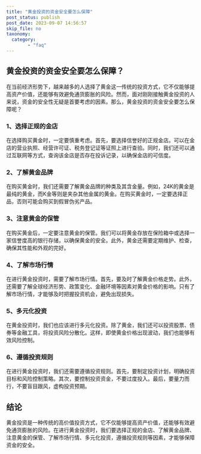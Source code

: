 ```yaml
---
title: "黄金投资的资金安全要怎么保障"
post_status: publish
post_date: 2023-09-07 14:56:57
skip_file: no
taxonomy:
  category:
        - "faq"
---
```


## 黄金投资的资金安全要怎么保障？

在当前经济形势下，越来越多的人选择了黄金这一传统的投资方式，它不仅能够提高资产价值，还能够有效避免通货膨胀的风险。然而，面对刚刚接触黄金投资的人来说，资金的安全性无疑是首要考虑的因素。那么，黄金投资的资金安全要怎么保障呢？

### 1、选择正规的金店

在选择购买黄金时，一定要慎重考虑。首先，要选择信誉好的正规金店。可以在金店的营业执照、经营许可证、税务登记证等证照上进行查验。同时，我们还可以通过互联网等方式，查询该金店是否存在投诉记录，以确保金店的可信度。

### 2、了解黄金品牌

在购买黄金时，我们还需要了解黄金品牌的种类及其含金量。例如，24K的黄金是最纯的黄金，而K金等则是夹杂其他金属的黄金。在购买黄金时，一定要选择正品，否则可能会购买到假冒伪劣产品。

### 3、注意黄金的保管

在购买黄金后，一定要注意黄金的保管。我们可以将黄金存放在保险箱中或选择一家信誉度高的银行存储，以确保黄金的安全。此外，黄金还需要定期维护、检查，确保其性能和外观的完好。

### 4、了解市场行情

在进行黄金投资时，需要了解市场行情。首先，要及时了解黄金价格走势。此外，还需要了解全球经济形势、政策变化、金融环境等因素对黄金价格的影响。只有了解市场行情，才能够及时把握投资机会，避免出现损失。

### 5、多元化投资

在黄金投资时，我们也应该进行多元化投资。除了黄金，我们还可以投资股票、债券等金融工具，将投资风险分散化。这样，即使黄金价格出现波动，我们也能够有效风险控制。

### 6、遵循投资规则

在进行黄金投资时，我们还需要遵循投资规则。首先，要制定投资计划，明确投资目标和风险控制策略。其次，要控制投资资金，不要过度投入。最后，要量力而行，不要盲目跟风，虚构投资预期。

## 结论

黄金投资是一种传统的高价值投资方式，它不仅能够提高资产价值，还能够有效避免通货膨胀的风险。在进行黄金投资时，我们要选择正规的金店、了解黄金品牌、注意黄金的保管、了解市场行情、多元化投资，遵循投资规则等因素，才能够保障资金的安全。
